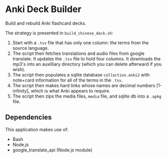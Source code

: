 # Anki Deck Builder

Build and rebuild Anki flashcard decks.

The strategy is presented in `build_chinese_deck.sh`:

1. Start with a `.tsv` file that has only one column: the terms from the source language.
1. The script then fetches translations and audio files from google translate. It updates the `.tsv` file to hold four columns. It downloads the mp3's into an auxilliary directory (which you can delete afterward if you wish).
1. The script then populates a sqlite database `collection.anki2` with note+card information for all of the terms in the `.tsv.`
1. The script then makes hard links whose names are decimal numbers [1-infinity], which is what Anki appears to require.
1. The script then zips the media files, `media` file, and sqlite db into a `.apkg` file.

## Dependencies

This application makes use of:

- Bash
- Node.js
- google_translate_api (Node.js module)
